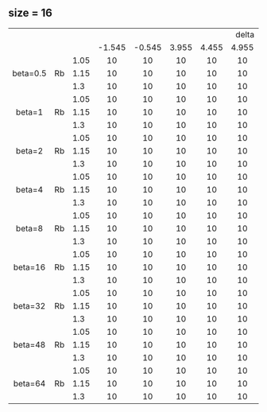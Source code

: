 ## size = 16
<table>
	<tbody>
		<tr>
			<td colspan="2" rowspan="2"></td>
			<td colspan="11" align="center">delta</td>
		</tr>
		<tr>
      <td></td>
			<td>-1.545</td>
			<td>-0.545</td>
			<td>3.955</td>
			<td>4.455</td>
			<td>4.955</td>
			<td>5.455</td>
			<td>6.455</td>
			<td>7.455</td>
			<td>12.455</td>
			<td>13.455</td>
		</tr>
		<tr>
			<td rowspan="3" align="center">beta=0.5</td>
			<td rowspan="3">Rb</td>
			<td>1.05</td>
			<td align="center">10</td>
			<td align="center">10</td>
			<td align="center">10</td>
			<td align="center">10</td>
			<td align="center">10</td>
			<td align="center">10</td>
			<td align="center">10</td>
			<td align="center">10</td>
			<td align="center">10</td>
			<td align="center">10</td>
		</tr>
		<tr>
			<td>1.15</td>
			<td align="center">10</td>
			<td align="center">10</td>
			<td align="center">10</td>
			<td align="center">10</td>
			<td align="center">10</td>
			<td align="center">10</td>
			<td align="center">10</td>
			<td align="center">10</td>
			<td align="center">10</td>
			<td align="center">10</td>
		</tr>
		<tr>
			<td>1.3</td>
			<td align="center">10</td>
			<td align="center">10</td>
			<td align="center">10</td>
			<td align="center">10</td>
			<td align="center">10</td>
			<td align="center">10</td>
			<td align="center">10</td>
			<td align="center">10</td>
			<td align="center">10</td>
			<td align="center">10</td>
		</tr>
		<tr>
			<td rowspan="3" align="center">beta=1</td>
			<td rowspan="3">Rb</td>
			<td>1.05</td>
			<td align="center">10</td>
			<td align="center">10</td>
			<td align="center">10</td>
			<td align="center">10</td>
			<td align="center">10</td>
			<td align="center">10</td>
			<td align="center">10</td>
			<td align="center">10</td>
			<td align="center">10</td>
			<td align="center">10</td>
		</tr>
		<tr>
			<td>1.15</td>
			<td align="center">10</td>
			<td align="center">10</td>
			<td align="center">10</td>
			<td align="center">10</td>
			<td align="center">10</td>
			<td align="center">10</td>
			<td align="center">10</td>
			<td align="center">10</td>
			<td align="center">10</td>
			<td align="center">10</td>
		</tr>
		<tr>
			<td>1.3</td>
			<td align="center">10</td>
			<td align="center">10</td>
			<td align="center">10</td>
			<td align="center">10</td>
			<td align="center">10</td>
			<td align="center">10</td>
			<td align="center">10</td>
			<td align="center">10</td>
			<td align="center">10</td>
			<td align="center">10</td>
		</tr>
		<tr>
			<td rowspan="3" align="center">beta=2</td>
			<td rowspan="3">Rb</td>
			<td>1.05</td>
			<td align="center">10</td>
			<td align="center">10</td>
			<td align="center">10</td>
			<td align="center">10</td>
			<td align="center">10</td>
			<td align="center">10</td>
			<td align="center">10</td>
			<td align="center">10</td>
			<td align="center">10</td>
			<td align="center">10</td>
		</tr>
		<tr>
			<td>1.15</td>
			<td align="center">10</td>
			<td align="center">10</td>
			<td align="center">10</td>
			<td align="center">10</td>
			<td align="center">10</td>
			<td align="center">10</td>
			<td align="center">10</td>
			<td align="center">10</td>
			<td align="center">10</td>
			<td align="center">10</td>
		</tr>
		<tr>
			<td>1.3</td>
			<td align="center">10</td>
			<td align="center">10</td>
			<td align="center">10</td>
			<td align="center">10</td>
			<td align="center">10</td>
			<td align="center">10</td>
			<td align="center">10</td>
			<td align="center">10</td>
			<td align="center">10</td>
			<td align="center">10</td>
		</tr>
		<tr>
			<td rowspan="3" align="center">beta=4</td>
			<td rowspan="3">Rb</td>
			<td>1.05</td>
			<td align="center">10</td>
			<td align="center">10</td>
			<td align="center">10</td>
			<td align="center">10</td>
			<td align="center">10</td>
			<td align="center">10</td>
			<td align="center">10</td>
			<td align="center">10</td>
			<td align="center">10</td>
			<td align="center">10</td>
		</tr>
		<tr>
			<td>1.15</td>
			<td align="center">10</td>
			<td align="center">10</td>
			<td align="center">10</td>
			<td align="center">10</td>
			<td align="center">10</td>
			<td align="center">10</td>
			<td align="center">10</td>
			<td align="center">10</td>
			<td align="center">10</td>
			<td align="center">10</td>
		</tr>
		<tr>
			<td>1.3</td>
			<td align="center">10</td>
			<td align="center">10</td>
			<td align="center">10</td>
			<td align="center">10</td>
			<td align="center">10</td>
			<td align="center">10</td>
			<td align="center">10</td>
			<td align="center">10</td>
			<td align="center">10</td>
			<td align="center">10</td>
			<tr>
			<td rowspan="3" align="center">beta=8</td>
			<td rowspan="3">Rb</td>
			<td>1.05</td>
			<td align="center">10</td>
			<td align="center">10</td>
			<td align="center">10</td>
			<td align="center">10</td>
			<td align="center">10</td>
			<td align="center">10</td>
			<td align="center">10</td>
			<td align="center">10</td>
			<td align="center">10</td>
			<td align="center">10</td>
		</tr>
		<tr>
			<td>1.15</td>
			<td align="center">10</td>
			<td align="center">10</td>
			<td align="center">10</td>
			<td align="center">10</td>
			<td align="center">10</td>
			<td align="center">10</td>
			<td align="center">10</td>
			<td align="center">10</td>
			<td align="center">10</td>
			<td align="center">10</td>
		</tr>
		<tr>
			<td>1.3</td>
			<td align="center">10</td>
			<td align="center">10</td>
			<td align="center">10</td>
			<td align="center">10</td>
			<td align="center">10</td>
			<td align="center">10</td>
			<td align="center">10</td>
			<td align="center">10</td>
			<td align="center">10</td>
			<td align="center">10</td>
		</tr>
		<tr>
			<td rowspan="3" align="center">beta=16</td>
			<td rowspan="3">Rb</td>
			<td>1.05</td>
			<td align="center">10</td>
			<td align="center">10</td>
			<td align="center">10</td>
			<td align="center">10</td>
			<td align="center">10</td>
			<td align="center">10</td>
			<td align="center">10</td>
			<td align="center">10</td>
			<td align="center">10</td>
			<td align="center">10</td>
		</tr>
		<tr>
			<td>1.15</td>
			<td align="center">10</td>
			<td align="center">10</td>
			<td align="center">10</td>
			<td align="center">10</td>
			<td align="center">10</td>
			<td align="center">10</td>
			<td align="center">10</td>
			<td align="center">10</td>
			<td align="center">10</td>
			<td align="center">10</td>
		</tr>
		<tr>
			<td>1.3</td>
			<td align="center">10</td>
			<td align="center">10</td>
			<td align="center">10</td>
			<td align="center">10</td>
			<td align="center">10</td>
			<td align="center">10</td>
			<td align="center">10</td>
			<td align="center">10</td>
			<td align="center">10</td>
			<td align="center">10</td>
		</tr>
		<tr>
			<td rowspan="3" align="center">beta=32</td>
			<td rowspan="3">Rb</td>
			<td>1.05</td>
			<td align="center">10</td>
			<td align="center">10</td>
			<td align="center">10</td>
			<td align="center">10</td>
			<td align="center">10</td>
			<td align="center">10</td>
			<td align="center">10</td>
			<td align="center">10</td>
			<td align="center">10</td>
			<td align="center">10</td>
		</tr>
		<tr>
			<td>1.15</td>
			<td align="center">10</td>
			<td align="center">10</td>
			<td align="center">10</td>
			<td align="center">10</td>
			<td align="center">10</td>
			<td align="center">10</td>
			<td align="center">10</td>
			<td align="center">10</td>
			<td align="center">10</td>
			<td align="center">10</td>
		</tr>
		<tr>
			<td>1.3</td>
			<td align="center">10</td>
			<td align="center">10</td>
			<td align="center">10</td>
			<td align="center">10</td>
			<td align="center">10</td>
			<td align="center">10</td>
			<td align="center">10</td>
			<td align="center">10</td>
			<td align="center">10</td>
			<td align="center">10</td>
		</tr>
		<tr>
			<td rowspan="3" align="center">beta=48</td>
			<td rowspan="3">Rb</td>
			<td>1.05</td>
			<td align="center">10</td>
			<td align="center">10</td>
			<td align="center">10</td>
			<td align="center">10</td>
			<td align="center">10</td>
			<td align="center">10</td>
			<td align="center">10</td>
			<td align="center">10</td>
			<td align="center">10</td>
			<td align="center">10</td>
		</tr>
		<tr>
			<td>1.15</td>
			<td align="center">10</td>
			<td align="center">10</td>
			<td align="center">10</td>
			<td align="center">10</td>
			<td align="center">10</td>
			<td align="center">10</td>
			<td align="center">10</td>
			<td align="center">10</td>
			<td align="center">10</td>
			<td align="center">10</td>
		</tr>
		<tr>
			<td>1.3</td>
			<td align="center">10</td>
			<td align="center">10</td>
			<td align="center">10</td>
			<td align="center">10</td>
			<td align="center">10</td>
			<td align="center">10</td>
			<td align="center">10</td>
			<td align="center">10</td>
			<td align="center">10</td>
			<td align="center">10</td>
		</tr>
		<tr>
			<td rowspan="3" align="center">beta=64</td>
			<td rowspan="3">Rb</td>
			<td>1.05</td>
			<td align="center">10</td>
			<td align="center">10</td>
			<td align="center">10</td>
			<td align="center">10</td>
			<td align="center">10</td>
			<td align="center">10</td>
			<td align="center">10</td>
			<td align="center">10</td>
			<td align="center">10</td>
			<td align="center">10</td>
		</tr>
		<tr>
			<td>1.15</td>
			<td align="center">10</td>
			<td align="center">10</td>
			<td align="center">10</td>
			<td align="center">10</td>
			<td align="center">10</td>
			<td align="center">10</td>
			<td align="center">10</td>
			<td align="center">10</td>
			<td align="center">10</td>
			<td align="center">10</td>
		</tr>
		<tr>
			<td>1.3</td>
			<td align="center">10</td>
			<td align="center">10</td>
			<td align="center">10</td>
			<td align="center">10</td>
			<td align="center">10</td>
			<td align="center">10</td>
			<td align="center">10</td>
			<td align="center">10</td>
			<td align="center">10</td>
			<td align="center">10</td>
		</tr>
	</tbody>
</table>

